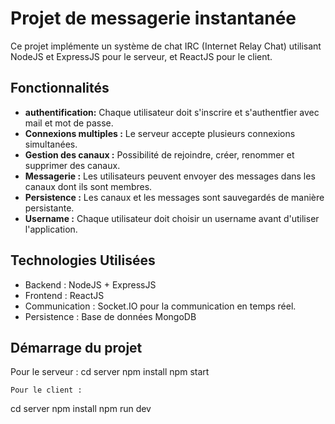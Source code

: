 # Projet de messagerie instantanée 

Ce projet implémente un système de chat IRC (Internet Relay Chat) utilisant NodeJS et ExpressJS pour le serveur, et ReactJS pour le client.

## Fonctionnalités
- **authentification:** Chaque utilisateur doit s'inscrire et s'authentfier avec mail et mot de passe.
- **Connexions multiples :** Le serveur accepte plusieurs connexions simultanées.
- **Gestion des canaux :** Possibilité de rejoindre, créer, renommer et supprimer des canaux.
- **Messagerie :** Les utilisateurs peuvent envoyer des messages dans les canaux dont ils sont membres.
- **Persistence :** Les canaux et les messages sont sauvegardés de manière persistante.
- **Username :** Chaque utilisateur doit choisir un username avant d'utiliser l'application.

## Technologies Utilisées

- Backend : NodeJS + ExpressJS
- Frontend : ReactJS
- Communication : Socket.IO pour la communication en temps réel.
- Persistence : Base de données MongoDB 


## Démarrage du projet

   Pour le serveur :
   cd server
   npm install
   npm start
   
    Pour le client :
   cd server
   npm install
   npm run dev
